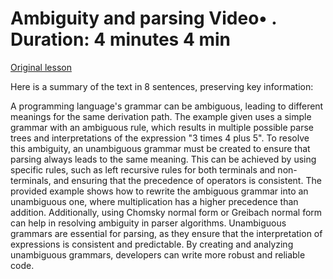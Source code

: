 # Ambiguity and parsing Video• . Duration: 4 minutes 4 min

[Original lesson](https://www.coursera.org/learn/uol-fundamentals-of-computer-science/lecture/jxm6v/ambiguity-and-parsing)

Here is a summary of the text in 8 sentences, preserving key information:

A programming language's grammar can be ambiguous, leading to different meanings for the same derivation path. The example given uses a simple grammar with an ambiguous rule, which results in multiple possible parse trees and interpretations of the expression "3 times 4 plus 5". To resolve this ambiguity, an unambiguous grammar must be created to ensure that parsing always leads to the same meaning. This can be achieved by using specific rules, such as left recursive rules for both terminals and non-terminals, and ensuring that the precedence of operators is consistent. The provided example shows how to rewrite the ambiguous grammar into an unambiguous one, where multiplication has a higher precedence than addition. Additionally, using Chomsky normal form or Greibach normal form can help in resolving ambiguity in parser algorithms. Unambiguous grammars are essential for parsing, as they ensure that the interpretation of expressions is consistent and predictable. By creating and analyzing unambiguous grammars, developers can write more robust and reliable code.

